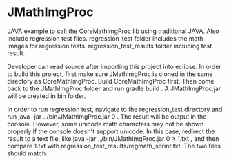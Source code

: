 # JMathImgProc
JAVA example to call the CoreMathImgProc lib using traditional JAVA. Also include regression test files. regression_test folder includes the math images for regression tests. regression_test_results folder including test result.

Developer can read source after importing this project into eclipse. In order to build this project, first make sure JMathImgProc is cloned in the same directory as CoreMathImgProc. Build CoreMathImgProc first. Then come back to the JMathImgProc folder and run gradle build . A JMathImgProc.jar will be created in bin folder.

In order to run regression test, navigate to the regression_test directory and run java -jar ../bin/JMathImgProc.jar 0 . The result will be output in the console. However, some unicode math characters may not be shown properly if the console doesn't support unicode. In this case, redirect the result to a text file, like java -jar ../bin/JMathImgProc.jar 0 > 1.txt , and then compare 1.txt with regression_test_results/regmath_sprint.txt. The two files should match.
